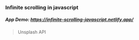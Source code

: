 ### Infinite scrolling in javascript
##### App Demo: https://infinite-scrolling-javascript.netlify.app/

> Unsplash API
